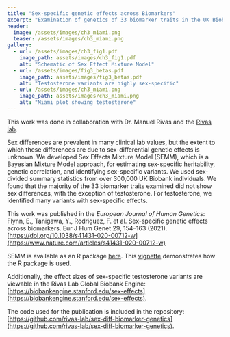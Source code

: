 ```yaml
---
title: "Sex-specific genetic effects across Biomarkers"
excerpt: "Examination of genetics of 33 biomarker traits in the UK Biobank using Bayesian Mixture Models"
header:
  image: /assets/images/ch3_miami.png
  teaser: /assets/images/ch3_miami.png
gallery:
  - url: /assets/images/ch3_fig1.pdf
    image_path: assets/images/ch3_fig1.pdf
    alt: "Schematic of Sex Effect Mixture Model"
  - url: /assets/images/fig3_betas.pdf
    image_path: assets/images/fig3_betas.pdf
    alt: "Testosterone variants are highly sex-specific"
  - url: /assets/images/ch3_miami.png
    image_path: assets/images/ch3_miami.png
    alt: "Miami plot showing testosterone"
---
```


This work was done in collaboration with Dr. Manuel Rivas and the [Rivas lab](https://med.stanford.edu/rivaslab.html).

Sex differences are prevalent in many clinical lab values, but the extent to which these differences are due to sex-differential genetic effects is unknown. We developed Sex Effects Mixture Model (SEMM), which is a Bayesian Mixture Model approach, for estimating sex-specific heritability, genetic correlation, and identifying sex-specific variants. We used sex-divided summary statistics from over 300,000 UK Biobank individuals. We found that the majority of the 33 biomarker traits examined did not show sex differences, with the exception of testosterone. For testosterone, we identified many variants with sex-specific effects.

This work was published in the _European Journal of Human Genetics_:
Flynn, E., Tanigawa, Y., Rodriguez, F. et al. Sex-specific genetic effects across biomarkers. Eur J Hum Genet 29, 154–163 (2021). [https://doi.org/10.1038/s41431-020-00712-w](https://www.nature.com/articles/s41431-020-00712-w)

SEMM is available as an R package [here](https://github.com/rivas-lab/semm). This [vignette](https://htmlpreview.github.io/?https://github.com/rivas-lab/semm/blob/dev/doc/semm-vignette.html) demonstrates how the R package is used.

Additionally, the effect sizes of sex-specific testosterone variants are viewable in the Rivas Lab Global Biobank Engine: [https://biobankengine.stanford.edu/sex-effects](https://biobankengine.stanford.edu/sex-effects).

The code used for the publication is included in the repository: [https://github.com/rivas-lab/sex-diff-biomarker-genetics](https://github.com/rivas-lab/sex-diff-biomarker-genetics). 





